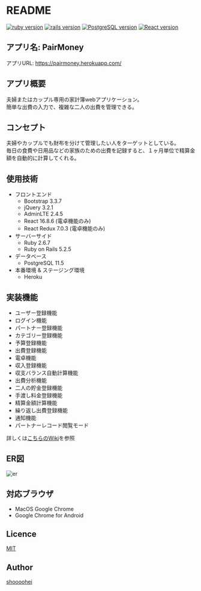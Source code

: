 # README

[![ruby version](https://img.shields.io/badge/Ruby-v2.6.3-red.svg)](https://www.ruby-lang.org/ja/)
[![rails version](https://img.shields.io/badge/Rails-v5.2.2.1-critical.svg)](http://rubyonrails.org/)
[![PostgreSQL version](https://img.shields.io/badge/PostgreSQL-v11.5-blue.svg)](https://www.postgresql.org/)
[![React version](https://img.shields.io/badge/React-v16.8.6-green.svg)](https://reactjs.org/)

## アプリ名: PairMoney
アプリURL: https://pairmoney.herokuapp.com/

## アプリ概要
夫婦またはカップル専用の家計簿webアプリケーション。  
簡単な出費の入力で、複雑な二人の出費を管理できる。  

## コンセプト
夫婦やカップルでも財布を分けて管理したい人をターゲットとしている。  
毎日の食費や日用品などの家族のための出費を記録すると、１ヶ月単位で精算金額を自動的に計算してくれる。  

## 使用技術
- フロントエンド
  - Bootstrap 3.3.7
  - jQuery 3.2.1
  - AdminLTE 2.4.5
  - React 16.8.6 (電卓機能のみ)
  - React Redux 7.0.3 (電卓機能のみ)
- サーバーサイド
  - Ruby 2.6.7
  - Ruby on Rails 5.2.5
- データベース
  - PostgreSQL 11.5
- 本番環境 & ステージング環境
  - Heroku

## 実装機能
- ユーザー登録機能
- ログイン機能
- パートナー登録機能
- カテゴリー登録機能
- 予算登録機能
- 出費登録機能
- 電卓機能
- 収入登録機能
- 収支バランス自動計算機能
- 出費分析機能
- 二人の貯金登録機能
- 手渡し料金登録機能
- 精算金額計算機能
- 繰り返し出費登録機能
- 通知機能
- パートナーレコード閲覧モード

詳しくは[こちらのWiki](https://github.com/shoooohei/household_account_book/wiki)を参照

## ER図
![er](https://github.com/shoooohei/household_account_book/blob/master/erd.png)

## 対応ブラウザ
- MacOS Google Chrome
- Google Chrome for Android

## Licence
[MIT](https://github.com/shoooohei/household_account_book/blob/master/LICENSE)

## Author
[shoooohei](https://github.com/shoooohei)
